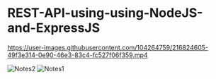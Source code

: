 # REST-API-using-using-NodeJS-and-ExpressJS


https://user-images.githubusercontent.com/104264759/216824605-49f3e314-0e90-46e3-83c4-fc527f06f359.mp4

![Notes2](https://user-images.githubusercontent.com/104264759/216824811-4bc022f8-e759-4d5b-90be-87331aa7ecbd.jpeg)
![Notes1](https://user-images.githubusercontent.com/104264759/216824813-39c68978-d807-4c2a-8a83-9187eb19067f.jpeg)
